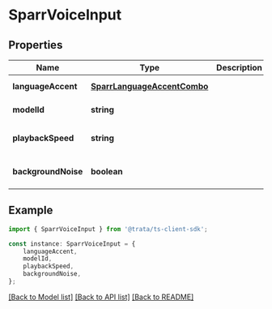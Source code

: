 # SparrVoiceInput


## Properties

Name | Type | Description | Notes
------------ | ------------- | ------------- | -------------
**languageAccent** | [**SparrLanguageAccentCombo**](SparrLanguageAccentCombo.md) |  | [default to undefined]
**modelId** | **string** |  | [default to undefined]
**playbackSpeed** | **string** |  | [optional] [default to undefined]
**backgroundNoise** | **boolean** |  | [optional] [default to false]

## Example

```typescript
import { SparrVoiceInput } from '@trata/ts-client-sdk';

const instance: SparrVoiceInput = {
    languageAccent,
    modelId,
    playbackSpeed,
    backgroundNoise,
};
```

[[Back to Model list]](../README.md#documentation-for-models) [[Back to API list]](../README.md#documentation-for-api-endpoints) [[Back to README]](../README.md)
